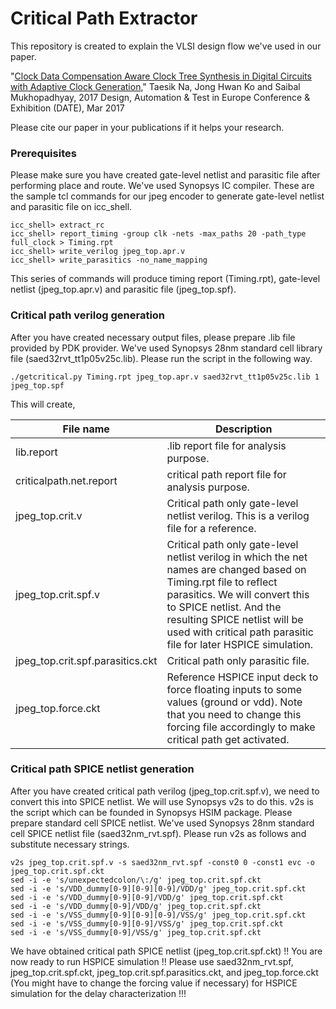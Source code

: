 # Critical Path Extractor

This repository is created to explain the VLSI design flow we've used in our paper.

"[Clock Data Compensation Aware Clock Tree Synthesis in Digital Circuits with Adaptive Clock Generation](http://ieeexplore.ieee.org/document/7927229/),"
Taesik Na, Jong Hwan Ko and Saibal Mukhopadhyay,
2017 Design, Automation & Test in Europe Conference & Exhibition (DATE), Mar 2017

Please cite our paper in your publications if it helps your research.


### Prerequisites

Please make sure you have created gate-level netlist and parasitic file after performing place and route.
We've used Synopsys IC compiler.
These are the sample tcl commands for our jpeg encoder to generate gate-level netlist and parasitic file on icc_shell.

```
icc_shell> extract_rc
icc_shell> report_timing -group clk -nets -max_paths 20 -path_type full_clock > Timing.rpt
icc_shell> write_verilog jpeg_top.apr.v
icc_shell> write_parasitics -no_name_mapping
```

This series of commands will produce timing report (Timing.rpt),
gate-level netlist (jpeg_top.apr.v) and parasitic file (jpeg_top.spf).

### Critical path verilog generation

After you have created necessary output files, please prepare .lib file provided by PDK provider.
We've used Synopsys 28nm standard cell library file (saed32rvt_tt1p05v25c.lib).
Please run the script in the following way.

```
./getcritical.py Timing.rpt jpeg_top.apr.v saed32rvt_tt1p05v25c.lib 1 jpeg_top.spf
```

This will create,

| File name | Description |
| --------- | ----------- |
| lib.report | .lib report file for analysis purpose. |
| criticalpath.net.report | critical path report file for analysis purpose. |
| jpeg_top.crit.v | Critical path only gate-level netlist verilog. This is a verilog file for a reference. |
| jpeg_top.crit.spf.v | Critical path only gate-level netlist verilog in which the net names are changed based on Timing.rpt file to reflect parasitics. We will convert this to SPICE netlist. And the resulting SPICE netlist will be used with critical path parasitic file for later HSPICE simulation. |
| jpeg_top.crit.spf.parasitics.ckt | Critical path only parasitic file. |
| jpeg_top.force.ckt | Reference HSPICE input deck to force floating inputs to some values (ground or vdd). Note that you need to change this forcing file accordingly to make critical path get activated. |

### Critical path SPICE netlist generation

After you have created critical path verilog (jpeg_top.crit.spf.v), we need to convert this into SPICE netlist.
We will use Synopsys v2s to do this.
v2s is the script which can be founded in Synopsys HSIM package.
Please prepare standard cell SPICE netlist.
We've used Synopsys 28nm standard cell SPICE netlist file (saed32nm_rvt.spf).
Please run v2s as follows and substitute necessary strings.

```
v2s jpeg_top.crit.spf.v -s saed32nm_rvt.spf -const0 0 -const1 evc -o jpeg_top.crit.spf.ckt
sed -i -e 's/unexpectedcolon/\:/g' jpeg_top.crit.spf.ckt
sed -i -e 's/VDD_dummy[0-9][0-9][0-9]/VDD/g' jpeg_top.crit.spf.ckt
sed -i -e 's/VDD_dummy[0-9][0-9]/VDD/g' jpeg_top.crit.spf.ckt
sed -i -e 's/VDD_dummy[0-9]/VDD/g' jpeg_top.crit.spf.ckt
sed -i -e 's/VSS_dummy[0-9][0-9][0-9]/VSS/g' jpeg_top.crit.spf.ckt
sed -i -e 's/VSS_dummy[0-9][0-9]/VSS/g' jpeg_top.crit.spf.ckt
sed -i -e 's/VSS_dummy[0-9]/VSS/g' jpeg_top.crit.spf.ckt
```

We have obtained critical path SPICE netlist (jpeg_top.crit.spf.ckt) !!
You are now ready to run HSPICE simulation !!
Please use saed32nm_rvt.spf, jpeg_top.crit.spf.ckt, jpeg_top.crit.spf.parasitics.ckt, and jpeg_top.force.ckt (You might have to change the forcing value if necessary) for HSPICE simulation for the delay characterization !!!

